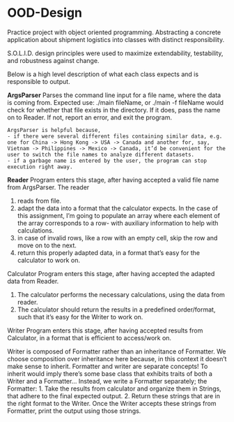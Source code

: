 # OOD-Design
Practice project with object oriented programming. Abstracting a concrete application about shipment logistics into classes with distinct responsibility.

S.O.L.I.D. design principles were used to maximize extendability, testability, and robustness against change.

Below is a high level description of what each class expects and is responsible to output.

**ArgsParser**
	Parses the command line input for a file name, where the data is coming from. 
	Expected use: ./main fileName, or ./main -f fileName would check for whether that file exists in the directory. If it does, pass the name on to Reader. If not, report an error, and exit the program.

	ArgsParser is helpful because, 
	- if there were several different files containing similar data, e.g. one for China -> Hong Kong -> USA -> Canada and another for, say, Vietnam -> Philippines -> Mexico -> Canada, it’d be convenient for the user to switch the file names to analyze different datasets.
	- if a garbage name is entered by the user, the program can stop execution right away.

**Reader**
Program enters this stage, after having accepted a valid file name from ArgsParser.
The reader 
1. reads from file.
2. adapt the data into a format that the calculator expects. In the case of this assignment, I’m going to populate an 	array where each element of the array corresponds to a row- with auxiliary information to help with calculations.
3. in case of invalid rows, like a row with an empty cell, skip the row and move on to the next.
3. return this properly adapted data, in a format that’s easy for the calculator to work on.

Calculator
Program enters this stage, after having accepted the adapted data from Reader. 
1. The calculator performs the necessary calculations, using the data from reader.
2. The calculator should return the results in a predefined order/format, such that it’s easy for the Writer to work on. 

Writer
Program enters this stage, after having accepted results from Calculator, in a format that is efficient to access/work on. 

Writer is composed of Formatter rather than an inheritance of Formatter. 
We choose composition over inheritance here because, in this context it doesn’t make sense to inherit. Formatter and writer are separate concepts! To inherit would imply there’s some base class that exhibits traits of both a Writer and a Formatter...
Instead, we write a Formatter separately; the Formatter:
	1. Take the results from calculator and organize them in Strings, that adhere to the final expected output.
	2. Return these strings that are in the right format to the Writer.
Once the Writer accepts these strings from Formatter, print the output using those strings.

